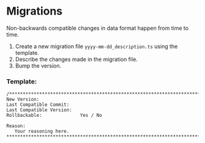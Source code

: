 # Migrations

Non-backwards compatible changes in data format happen from time to time.

1. Create a new migration file `yyyy-mm-dd_description.ts` using the template.
2. Describe the changes made in the migration file.
3. Bump the version.

### Template:

```
/**************************************************************************************************
New Version:               
Last Compatible Commit:    
Last Compatible Version:   
Rollbackable:              Yes / No

Reason:
   Your reasoning here.
***************************************************************************************************/
```
